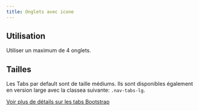 ```yaml
---
title: Onglets avec icone
---
```


## Utilisation

Utiliser un maximum de 4 onglets.

## Tailles

Les Tabs par default sont de taille médiums. Ils sont disponibles également en version large avec la classea suivante: <code>.nav-tabs-lg</code>.

[Voir plus de détails sur les tabs Bootstrap](https://getbootstrap.com/docs/4.3/components/navs/#tabs)
